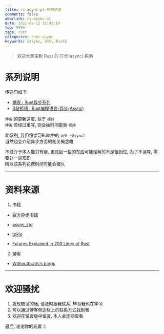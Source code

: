 ```yaml
---
title: rs-async-p1-系列说明
comments: false
abbrlink: rs-async-p1
date: 2021-09-12 11:43:19
top: 9999
tags: rust  
categories: rust-async
keywords: [async, 异步, Rust]
---
```

> 欢迎大家来到 Rust 的 异步(async) 系列  
<!-- more -->
# 系列说明  
传送门如下:  
- [博客 : Rust异步系列](https://jedsek.github.io/categories/rust-async/) 
- [B站视频 : Rust编程语言-异步(Async)](https://www.bilibili.com/video/BV1uh41167Np)

`博客` 的更新速度, 快于 `视频`  
`博客` 若经过重写, 则会抽时间更新 `视频`     

此系列, 我们将学习Rust中的 `异步 (Async)`  
当然也会介绍异步方面的相关概念咯

不过介于本人能力有限, 更底层一些的东西可能理解的不是很到位, 为了不误导, 需要补一些知识  
所以该系列花费时间可能会很久
- - - 
# 资料来源
1. 书籍  
- [官方异步书籍](https://rust-lang.github.io/async-book/**)

- [async_std](https://book.async.rs/overview/async-std)

- [tokio](https://tokio.rs/tokio/tutorial)

- [Futures Explained in 200 Lines of Rust](https://cfsamson.github.io/books-futures-explained/)

2. 博客

- [Withoutboats's blogs](https://without.boats/blog/)  
______________ 

# 欢迎骚扰  
1. 发现错误的话, 请及时跟我联系, 毕竟我也在学习
2. 可以通过博客侧边栏上的联系方式找到我  
3. 欢迎在留言版中留言, 本人会定期查看  

最后, 谢谢你的观看 :)